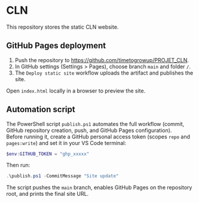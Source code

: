 ﻿# CLN

This repository stores the static CLN website.

## GitHub Pages deployment

1. Push the repository to https://github.com/timetogrowup/PROJET_CLN.
2. In GitHub settings (Settings > Pages), choose branch `main` and folder `/`.
3. The `Deploy static site` workflow uploads the artifact and publishes the site.

Open `index.html` locally in a browser to preview the site.

## Automation script

The PowerShell script `publish.ps1` automates the full workflow (commit, GitHub repository creation, push, and GitHub Pages configuration).  
Before running it, create a GitHub personal access token (scopes `repo` and `pages:write`) and set it in your VS Code terminal:

```powershell
$env:GITHUB_TOKEN = "ghp_xxxxx"
```

Then run:

```powershell
.\publish.ps1 -CommitMessage "Site update"
```

The script pushes the `main` branch, enables GitHub Pages on the repository root, and prints the final site URL.
